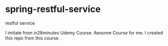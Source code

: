 # spring-restful-service
restful service

I imitate from in28minutes Udemy Course.
Awsome Course for me. 
I created this repo from this course.
